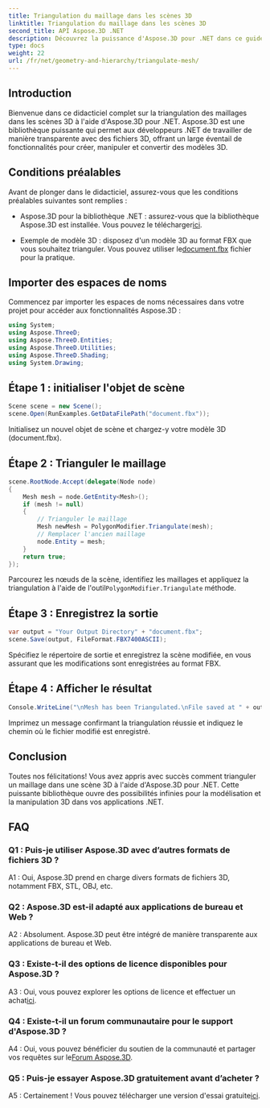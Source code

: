 ```yaml
---
title: Triangulation du maillage dans les scènes 3D
linktitle: Triangulation du maillage dans les scènes 3D
second_title: API Aspose.3D .NET
description: Découvrez la puissance d'Aspose.3D pour .NET dans ce guide étape par étape. Apprenez à trianguler sans effort des maillages 3D pour une modélisation améliorée.
type: docs
weight: 22
url: /fr/net/geometry-and-hierarchy/triangulate-mesh/
---
```

## Introduction

Bienvenue dans ce didacticiel complet sur la triangulation des maillages dans les scènes 3D à l'aide d'Aspose.3D pour .NET. Aspose.3D est une bibliothèque puissante qui permet aux développeurs .NET de travailler de manière transparente avec des fichiers 3D, offrant un large éventail de fonctionnalités pour créer, manipuler et convertir des modèles 3D.

## Conditions préalables

Avant de plonger dans le didacticiel, assurez-vous que les conditions préalables suivantes sont remplies :

-  Aspose.3D pour la bibliothèque .NET : assurez-vous que la bibliothèque Aspose.3D est installée. Vous pouvez le télécharger[ici](https://releases.aspose.com/3d/net/).

- Exemple de modèle 3D : disposez d'un modèle 3D au format FBX que vous souhaitez trianguler. Vous pouvez utiliser le[document.fbx](https://reference.aspose.com/3d/net/) fichier pour la pratique.

## Importer des espaces de noms

Commencez par importer les espaces de noms nécessaires dans votre projet pour accéder aux fonctionnalités Aspose.3D :

```csharp
using System;
using Aspose.ThreeD;
using Aspose.ThreeD.Entities;
using Aspose.ThreeD.Utilities;
using Aspose.ThreeD.Shading;
using System.Drawing;
```

## Étape 1 : initialiser l'objet de scène

```csharp
Scene scene = new Scene();
scene.Open(RunExamples.GetDataFilePath("document.fbx"));
```

Initialisez un nouvel objet de scène et chargez-y votre modèle 3D (document.fbx).

## Étape 2 : Trianguler le maillage

```csharp
scene.RootNode.Accept(delegate(Node node)
{
    Mesh mesh = node.GetEntity<Mesh>();
    if (mesh != null)
    {
        // Trianguler le maillage
        Mesh newMesh = PolygonModifier.Triangulate(mesh);
        // Remplacer l'ancien maillage
        node.Entity = mesh;
    }
    return true;
});
```

 Parcourez les nœuds de la scène, identifiez les maillages et appliquez la triangulation à l'aide de l'outil`PolygonModifier.Triangulate` méthode.

## Étape 3 : Enregistrez la sortie

```csharp
var output = "Your Output Directory" + "document.fbx";
scene.Save(output, FileFormat.FBX7400ASCII);
```

Spécifiez le répertoire de sortie et enregistrez la scène modifiée, en vous assurant que les modifications sont enregistrées au format FBX.

## Étape 4 : Afficher le résultat

```csharp
Console.WriteLine("\nMesh has been Triangulated.\nFile saved at " + output);
```

Imprimez un message confirmant la triangulation réussie et indiquez le chemin où le fichier modifié est enregistré.

## Conclusion

Toutes nos félicitations! Vous avez appris avec succès comment trianguler un maillage dans une scène 3D à l'aide d'Aspose.3D pour .NET. Cette puissante bibliothèque ouvre des possibilités infinies pour la modélisation et la manipulation 3D dans vos applications .NET.

## FAQ

### Q1 : Puis-je utiliser Aspose.3D avec d’autres formats de fichiers 3D ?

A1 : Oui, Aspose.3D prend en charge divers formats de fichiers 3D, notamment FBX, STL, OBJ, etc.

### Q2 : Aspose.3D est-il adapté aux applications de bureau et Web ?

A2 : Absolument. Aspose.3D peut être intégré de manière transparente aux applications de bureau et Web.

### Q3 : Existe-t-il des options de licence disponibles pour Aspose.3D ?

 A3 : Oui, vous pouvez explorer les options de licence et effectuer un achat[ici](https://purchase.aspose.com/buy).

### Q4 : Existe-t-il un forum communautaire pour le support d'Aspose.3D ?

 A4 : Oui, vous pouvez bénéficier du soutien de la communauté et partager vos requêtes sur le[Forum Aspose.3D](https://forum.aspose.com/c/3d/18).

### Q5 : Puis-je essayer Aspose.3D gratuitement avant d’acheter ?

 A5 : Certainement ! Vous pouvez télécharger une version d'essai gratuite[ici](https://releases.aspose.com/).

